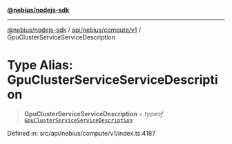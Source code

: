 [**@nebius/nodejs-sdk**](../../../../../README.md)

---

[@nebius/nodejs-sdk](../../../../../README.md) / [api/nebius/compute/v1](../README.md) / GpuClusterServiceServiceDescription

# Type Alias: GpuClusterServiceServiceDescription

> **GpuClusterServiceServiceDescription** = _typeof_ [`GpuClusterServiceServiceDescription`](../variables/GpuClusterServiceServiceDescription.md)

Defined in: src/api/nebius/compute/v1/index.ts:4187
